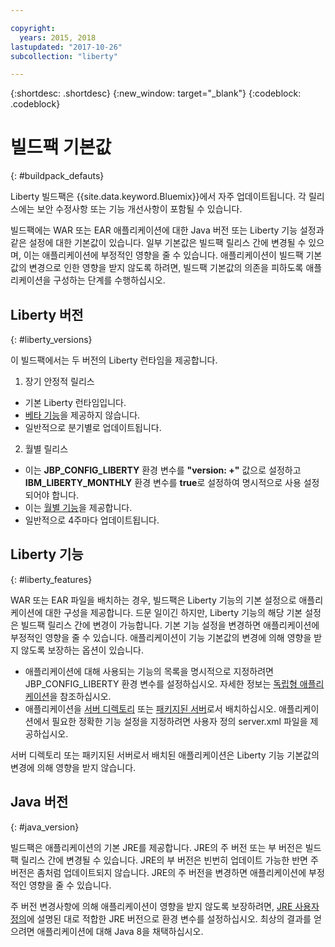 ```yaml
---

copyright:
  years: 2015, 2018
lastupdated: "2017-10-26"
subcollection: "liberty"

---
```


{:shortdesc: .shortdesc}
{:new_window: target="_blank"}
{:codeblock: .codeblock}

# 빌드팩 기본값
{: #buildpack_defauts}

Liberty 빌드팩은 {{site.data.keyword.Bluemix}}에서 자주 업데이트됩니다. 각 릴리스에는 보안 수정사항 또는 기능 개선사항이 포함될 수 있습니다.

빌드팩에는 WAR 또는 EAR 애플리케이션에 대한 Java 버전 또는 Liberty 기능 설정과 같은 설정에 대한 기본값이 있습니다. 일부 기본값은 빌드팩 릴리스 간에 변경될 수 있으며, 이는 애플리케이션에 부정적인 영향을 줄 수 있습니다. 애플리케이션이 빌드팩 기본값의 변경으로 인한 영향을 받지 않도록 하려면, 빌드팩 기본값의 의존을 피하도록 애플리케이션을 구성하는 단계를 수행하십시오.

## Liberty 버전
{: #liberty_versions}

이 빌드팩에서는 두 버전의 Liberty 런타임을 제공합니다.
1. 장기 안정적 릴리스
  * 기본 Liberty 런타임입니다.
  * [베타 기능](/docs/runtimes/liberty/usingBetaFeatures.html)을 제공하지 않습니다.
  * 일반적으로 분기별로 업데이트됩니다.

2. 월별 릴리스
  * 이는 **JBP_CONFIG_LIBERTY** 환경 변수를 **"version: +"** 값으로 설정하고
  **IBM_LIBERTY_MONTHLY** 환경 변수를 **true**로 설정하여 명시적으로 사용 설정되어야 합니다.
  * 이는 [월별 기능](/docs/runtimes/liberty/usingMonthlyRuntime.html)을 제공합니다.
  * 일반적으로 4주마다 업데이트됩니다.

## Liberty 기능
{: #liberty_features}

WAR 또는 EAR 파일을 배치하는 경우, 빌드팩은 Liberty 기능의 기본 설정으로 애플리케이션에 대한 구성을 제공합니다. 드문 일이긴 하지만, Liberty 기능의 해당 기본 설정은 빌드팩 릴리스 간에 변경이 가능합니다. 기본 기능 설정을 변경하면 애플리케이션에 부정적인 영향을 줄 수 있습니다. 애플리케이션이 기능 기본값의 변경에 의해 영향을 받지 않도록 보장하는 옵션이 있습니다.

* 애플리케이션에 대해 사용되는 기능의 목록을 명시적으로 지정하려면 JBP_CONFIG_LIBERTY 환경 변수를 설정하십시오. 자세한 정보는 [독립형 애플리케이션](/docs/runtimes/liberty/optionsForPushing.html#stand_alone_apps)을 참조하십시오.
* 애플리케이션을 [서버 디렉토리](/docs/runtimes/liberty/optionsForPushing.html#server_directory) 또는 [패키지된 서버](/docs/runtimes/liberty/optionsForPushing.html#packaged_server)로서 배치하십시오. 애플리케이션에서 필요한 정확한 기능 설정을 지정하려면 사용자 정의 server.xml 파일을 제공하십시오.

서버 디렉토리 또는 패키지된 서버로서 배치된 애플리케이션은 Liberty 기능 기본값의 변경에 의해 영향을 받지 않습니다.

## Java 버전
{: #java_version}

빌드팩은 애플리케이션의 기본 JRE를 제공합니다. JRE의 주 버전 또는 부 버전은 빌드팩 릴리스 간에 변경될 수 있습니다. JRE의 부 버전은 빈번히 업데이트 가능한 반면 주 버전은 좀처럼 업데이트되지 않습니다. JRE의 주 버전을 변경하면 애플리케이션에 부정적인 영향을 줄 수 있습니다.

주 버전 변경사항에 의해 애플리케이션이 영향을 받지 않도록 보장하려면, [JRE 사용자 정의](/docs/runtimes/liberty/customizingJRE.html)에 설명된 대로 적합한 JRE 버전으로 환경 변수를 설정하십시오. 최상의 결과를 얻으려면 애플리케이션에 대해 Java 8을 채택하십시오.
